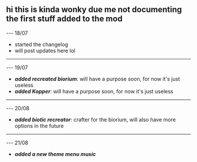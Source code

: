 hi this is kinda wonky due me not documenting the first stuff added to the mod
---
--- 18/07
- started the changelog
- will post updates here lol
---
--- 19/07
- ***added recreated biorium***: will have a purpose soon, for now it's just useless
- ***added Kopper***: will have a purpose soon, for now it's just useless
---
--- 20/08
- ***added biotic recreator***: crafter for the biorium, will also have more options in the future
---
--- 21/08
- ***added a new theme menu music***
